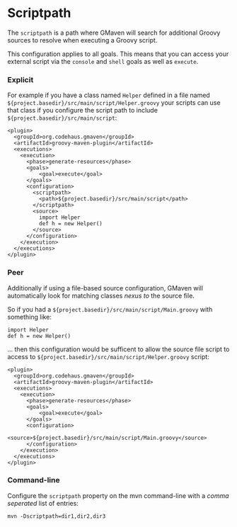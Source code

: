 <!--

    Copyright (c) 2007-2013, the original author or authors.

    This program is licensed to you under the Apache License Version 2.0,
    and you may not use this file except in compliance with the Apache License Version 2.0.
    You may obtain a copy of the Apache License Version 2.0 at http://www.apache.org/licenses/LICENSE-2.0.

    Unless required by applicable law or agreed to in writing,
    software distributed under the Apache License Version 2.0 is distributed on an
    "AS IS" BASIS, WITHOUT WARRANTIES OR CONDITIONS OF ANY KIND, either express or implied.
    See the Apache License Version 2.0 for the specific language governing permissions and limitations there under.

-->
# Scriptpath

The `scriptpath` is a path where GMaven will search for additional Groovy sources to resolve when executing a Groovy script.

This configuration applies to all goals.  This means that you can access your external script via the `console`
and `shell` goals as well as `execute`.

### Explicit

For example if you have a class named `Helper` defined in a file named `${project.basedir}/src/main/script/Helper.groovy`
your scripts can use that class if you configure the script path to include `${project.basedir}/src/main/script`:

    <plugin>
      <groupId>org.codehaus.gmaven</groupId>
      <artifactId>groovy-maven-plugin</artifactId>
      <executions>
        <execution>
          <phase>generate-resources</phase>
          <goals>
              <goal>execute</goal>
          </goals>
          <configuration>
            <scriptpath>
              <path>${project.basedir}/src/main/script</path>
            </scriptpath>
            <source>
              import Helper
              def h = new Helper()
            </source>
          </configuration>
        </execution>
      </executions>
    </plugin>

### Peer

Additionally if using a file-based source configuration, GMaven will automatically look for
matching classes _nexus to_ the source file.

So if you had a `${project.basedir}/src/main/script/Main.groovy` with something like:

    import Helper
    def h = new Helper()

... then this configuration would be sufficent to allow the source file script to access to
`${project.basedir}/src/main/script/Helper.groovy` script:

    <plugin>
      <groupId>org.codehaus.gmaven</groupId>
      <artifactId>groovy-maven-plugin</artifactId>
      <executions>
        <execution>
          <phase>generate-resources</phase>
          <goals>
              <goal>execute</goal>
          </goals>
          <configuration>
            <source>${project.basedir}/src/main/script/Main.groovy</source>
          </configuration>
        </execution>
      </executions>
    </plugin>

### Command-line

Configure the `scriptpath` property on the mvn command-line with a _comma seperated_ list of entries:

    mvn -Dscriptpath=dir1,dir2,dir3
